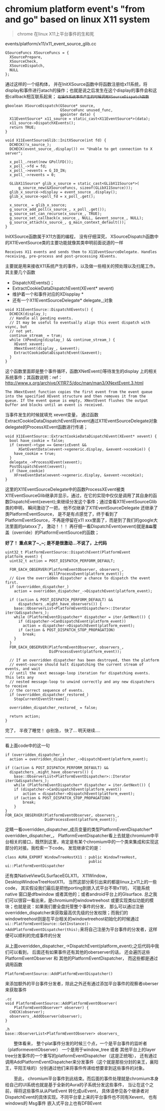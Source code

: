 # chromium platform event's "from and go" based on linux X11 system 
> chrome 在linux X11上平台事件的生和死


events/platform/x11/x11_event_source_glib.cc
```
GSourceFuncs XSourceFuncs = {
  XSourcePrepare,
  XSourceCheck,
  XSourceDispatch,
  NULL
};
```
通过这样的一个结构体， 并在InitXSource函数中将函数注册给x11系统，将display和事件进行atach的操作；也就是说之后发生在这个display的事件会和这些callback相互联系起来； ~~`在操作系统事件产生的时候调用XSourceDispatch函数`~~
```
gboolean XSourceDispatch(GSource* source,
                         GSourceFunc unused_func,
                         gpointer data) {
  X11EventSource* x11_source = static_cast<X11EventSource*>(data);
  x11_source->DispatchXEvents();
  return TRUE;
}

void X11EventSourceGlib::InitXSource(int fd) {
  DCHECK(!x_source_);
  DCHECK(event_source_.display()) << "Unable to get connection to X server";

  x_poll_.reset(new GPollFD());
  x_poll_->fd = fd;
  x_poll_->events = G_IO_IN;
  x_poll_->revents = 0;

  GLibX11Source* glib_x_source = static_cast<GLibX11Source*>(
      g_source_new(&XSourceFuncs, sizeof(GLibX11Source)));
  glib_x_source->display = event_source_.display();
  glib_x_source->poll_fd = x_poll_.get();

  x_source_ = glib_x_source;
  g_source_add_poll(x_source_, x_poll_.get());
  g_source_set_can_recurse(x_source_, TRUE);
  g_source_set_callback(x_source_, NULL, &event_source_, NULL);
  g_source_attach(x_source_, g_main_context_default());
}
```
InitXSource函数属于X11方面的编程， 没有仔细深究， XSourceDispatch函数中的X11EventSource类的主要功能就像其类申明前面说道的一样
    
    Receives X11 events and sends them to X11EventSourceDelegate. Handles
    receiving, pre-process and post-processing XEvents.
主要就是用来接收X11系统产生的事件，以及做一些相关的预处理以及扫尾工作。其主要几个函数
 - DispatchXEvents()； 
 - ExtractCookieDataDispatchEvent(XEvent* xevent)
 - 维护着一个和事件对应的XDispplay *
 - 还有一个X11EventSourceDelegate* delegate_;对象

```
void X11EventSource::DispatchXEvents() {
  DCHECK(display_);
  // Handle all pending events.
  // It may be useful to eventually align this event dispatch with vsync, but
  // not yet.
  continue_stream_ = true;
  while (XPending(display_) && continue_stream_) {
    XEvent xevent;
    XNextEvent(display_, &xevent);
    ExtractCookieDataDispatchEvent(&xevent);
  }
}
```
这个函数里面即是整个事件循环，函数XNetEvent()等待发生的display 上的相关系统事件；其函数说明：ref：http://www.x.org/archive/X11R7.5/doc/man/man3/XNextEvent.3.html

    The XNextEvent function copies the first event from the event queue into the specified XEvent structure and then removes it from the queue. If the event queue is empty, XNextEvent flushes the output buffer and blocks until an event is received.
当事件发生的时候就填充 xevent变量， 通过函数ExtractCookieDataDispatchEvent将xevent通过X11EventSourceDelegate对象 delegate的ProcessXEvent函数进行传递；
```
void X11EventSource::ExtractCookieDataDispatchEvent(XEvent* xevent) {
  bool have_cookie = false;
  if (xevent->type == GenericEvent &&
      XGetEventData(xevent->xgeneric.display, &xevent->xcookie)) {
    have_cookie = true;
  }
  delegate_->ProcessXEvent(xevent);
  PostDispatchEvent(xevent);
  if (have_cookie)
    XFreeEventData(xevent->xgeneric.display, &xevent->xcookie);
}
```
这里的X11EventSourceDelegate中的函数ProcessXEvent被类X11EventSourceGlib继承并显示，通过，在它的实现中仅仅是调用了其自身的函数DispatchEvent(xevent);来继续分发这个事件；通过查看X11EventSourceGlib类的申明， 瞬间激动了一把， 他不仅继承了X11EventSourceDelegate 还继承了 类PlatformEventSource， 是不是有点感觉了，终于看到了PlatformEventSource，不再是停留在x11 xxx里面了，而是到了我们的google大法里面的platxxx了， 激动！！！
再仔细一看DispatchEvent(xevent)就是~~`重载`~~覆盖（override）的PlatformEventSource的函数；

**好了！ 重点来了~_~; 是不是很激动...不说了，上代码** 
```
uint32_t PlatformEventSource::DispatchEvent(PlatformEvent platform_event) {
  uint32_t action = POST_DISPATCH_PERFORM_DEFAULT;

  FOR_EACH_OBSERVER(PlatformEventObserver, observers_,
                    WillProcessEvent(platform_event));
  // Give the overridden dispatcher a chance to dispatch the event first.
  if (overridden_dispatcher_)
    action = overridden_dispatcher_->DispatchEvent(platform_event);

  if ((action & POST_DISPATCH_PERFORM_DEFAULT) &&
      dispatchers_.might_have_observers()) {
    base::ObserverList<PlatformEventDispatcher>::Iterator iter(&dispatchers_);
    while (PlatformEventDispatcher* dispatcher = iter.GetNext()) {
      if (dispatcher->CanDispatchEvent(platform_event))
        action = dispatcher->DispatchEvent(platform_event);
      if (action & POST_DISPATCH_STOP_PROPAGATION)
        break;
    }
  }
  FOR_EACH_OBSERVER(PlatformEventObserver, observers_,
                    DidProcessEvent(platform_event));

  // If an overridden dispatcher has been destroyed, then the platform
  // event-source should halt dispatching the current stream of events, and wait
  // until the next message-loop iteration for dispatching events. This lets any
  // nested message-loop to unwind correctly and any new dispatchers to receive
  // the correct sequence of events.
  if (overridden_dispatcher_restored_)
    StopCurrentEventStream();

  overridden_dispatcher_restored_ = false;

  return action;
}
```
完了， 半夜了睡觉！
@别急， 快了... 明天继续....

---

看上面code中的这一句
```
if (overridden_dispatcher_)
  action = overridden_dispatcher_->DispatchEvent(platform_event);
    
if ((action & POST_DISPATCH_PERFORM_DEFAULT) &&
  dispatchers_.might_have_observers()) {
    base::ObserverList<PlatformEventDispatcher>::Iterator iter(&dispatchers_);
    while (PlatformEventDispatcher* dispatcher = iter.GetNext()) {
    if (dispatcher->CanDispatchEvent(platform_event))
        action = dispatcher->DispatchEvent(platform_event);
    if (action & POST_DISPATCH_STOP_PROPAGATION)
        break;
    }
}
FOR_EACH_OBSERVER(PlatformEventObserver, observers_,
                  DidProcessEvent(platform_event));
```    
定睛一看overridden_dispatcher_成员变量的类型PlatformEventDispatcher* overridden_dispatcher_， PlatformEventDispatcher看上去就是chromium中平台相关的接口，既然到这里，肯定是有某个chromium中的一个类来集成和实现这部分的对接。我检索一下code。
发现继承它的是：
    
    class AURA_EXPORT WindowTreeHostX11 : public WindowTreeHost,
                                          public ui::PlatformEventDispatcher
还有类NativeViewGLSurfaceEGLX11， X11Window， DesktopWindowTreeHostX11，
当然这部分索引出来的都是linux上x11上的一些code， 其实假设我们最后是把他porting到嵌入式平台不带x11的， 可能系统native 窗口是dfbwindow 或者其他的；或者android平台上的Glsurface. 总之我们可以很容一看出来，是chromium的windowtreehost 或要实现类似功能的模块；也就是说：如果我们要全盘托管整个事件的分发， 那么可以通过注册overridden\_dispatcher来获取最高优先级的分发权限；而我们的windowtreehost则是在平台相关的windowtreehost初始化的时候通过`ui::PlatformEventSource::GetInstance()->AddPlatformEventDispatcher(this);`来将自己注册为平台事件的分发者，这样便可以顺利的完成事件的分发

从上面overridden_dispatcher_->DispatchEvent(platform_event);之后代码中我们可以看到， 后面还有如果事件还有其他的oberserver的话， 还会遍历这些PlatformEventObserver 和 其他的PlatformEventDispatcher， 而这些都是通过调用函数 

    PlatformEventSource::AddPlatformEventDispatcher()
来添加额外的平台事件分发者，除此之外还有通过添加平台事件的观察者oberser来获取事件
```
.cc
void PlatformEventSource::AddPlatformEventObserver(
    PlatformEventObserver* observer) {
  CHECK(observer);
  observers_.AddObserver(observer);
}

.h
base::ObserverList<PlatformEventObserver> observers_ 
```
　　整体看来， 整个plat事件分发的时候三个点，一个是平台事件的监听者（platformeventObserver） 一个是用于window_tree 或者 其他平台上的layer tree分发事件的一个重写的platformEventDispatcher（这是正统哦）， 还有通过调用AddPlatformEventDispatcher来分发事件（这个就是那些分封的亲王，襄阳王，平阳王啥的）分别通过他们来将事件传递给想要拿到这些事件的对象。
  
　　至此， chromium平台事件到此结束。而后面的事件处理就是chromium本身给自己的UI系统也就是基于全新的Aura的子系统分发这些事件， 当让在这个之前，得将这些事件从从PlatEvent 转化成uiEvent， 具体请参见各个继承者对DispatchEvent的具体实现。不同平台拿上来的平台事件也不同有Xevent， 也有windows的 Msg事件 嵌入式平台上也有DFBEvent

